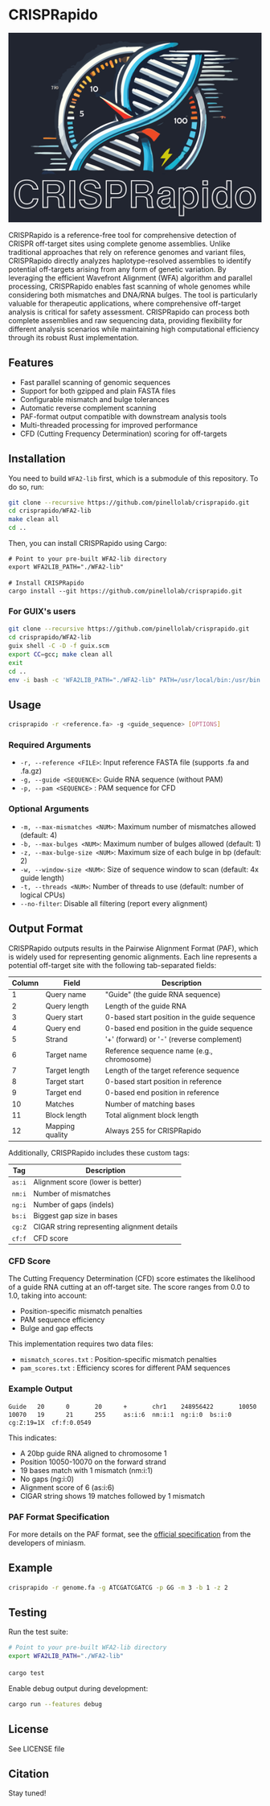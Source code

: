 # CRISPRapido

![CRISPRapido Logo](crisprapido.png)


CRISPRapido is a reference-free tool for comprehensive detection of CRISPR off-target sites using complete genome assemblies. Unlike traditional approaches that rely on reference genomes and variant files, CRISPRapido directly analyzes haplotype-resolved assemblies to identify potential off-targets arising from any form of genetic variation. By leveraging the efficient Wavefront Alignment (WFA) algorithm and parallel processing, CRISPRapido enables fast scanning of whole genomes while considering both mismatches and DNA/RNA bulges. The tool is particularly valuable for therapeutic applications, where comprehensive off-target analysis is critical for safety assessment. CRISPRapido can process both complete assemblies and raw sequencing data, providing flexibility for different analysis scenarios while maintaining high computational efficiency through its robust Rust implementation.

## Features

- Fast parallel scanning of genomic sequences
- Support for both gzipped and plain FASTA files
- Configurable mismatch and bulge tolerances
- Automatic reverse complement scanning
- PAF-format output compatible with downstream analysis tools
- Multi-threaded processing for improved performance
- CFD (Cutting Frequency Determination) scoring for off-targets
## Installation

You need to build `WFA2-lib` first, which is a submodule of this repository. To do so, run:

```bash
git clone --recursive https://github.com/pinellolab/crisprapido.git
cd crisprapido/WFA2-lib
make clean all
cd ..
```

Then, you can install CRISPRapido using Cargo:

```shell
# Point to your pre-built WFA2-lib directory
export WFA2LIB_PATH="./WFA2-lib"

# Install CRISPRapido
cargo install --git https://github.com/pinellolab/crisprapido.git
```

### For GUIX's users

```bash
git clone --recursive https://github.com/pinellolab/crisprapido.git
cd crisprapido/WFA2-lib
guix shell -C -D -f guix.scm
export CC=gcc; make clean all
exit
cd ..
env -i bash -c 'WFA2LIB_PATH="./WFA2-lib" PATH=/usr/local/bin:/usr/bin:/bin ~/.cargo/bin/cargo install --path .'
```

## Usage

```bash
crisprapido -r <reference.fa> -g <guide_sequence> [OPTIONS]
```

### Required Arguments

- `-r, --reference <FILE>`: Input reference FASTA file (supports .fa and .fa.gz)
- `-g, --guide <SEQUENCE>`: Guide RNA sequence (without PAM)
- `-p, --pam <SEQUENCE>` : PAM sequence for CFD
### Optional Arguments

- `-m, --max-mismatches <NUM>`: Maximum number of mismatches allowed (default: 4)
- `-b, --max-bulges <NUM>`: Maximum number of bulges allowed (default: 1)
- `-z, --max-bulge-size <NUM>`: Maximum size of each bulge in bp (default: 2)
- `-w, --window-size <NUM>`: Size of sequence window to scan (default: 4x guide length)
- `-t, --threads <NUM>`: Number of threads to use (default: number of logical CPUs)
- `--no-filter`: Disable all filtering (report every alignment)

## Output Format

CRISPRapido outputs results in the Pairwise Alignment Format (PAF), which is widely used for representing genomic alignments. Each line represents a potential off-target site with the following tab-separated fields:

| Column | Field | Description |
|--------|-------|-------------|
| 1 | Query name | "Guide" (the guide RNA sequence) |
| 2 | Query length | Length of the guide RNA |
| 3 | Query start | 0-based start position in the guide sequence |
| 4 | Query end | 0-based end position in the guide sequence |
| 5 | Strand | '+' (forward) or '-' (reverse complement) |
| 6 | Target name | Reference sequence name (e.g., chromosome) |
| 7 | Target length | Length of the target reference sequence |
| 8 | Target start | 0-based start position in reference |
| 9 | Target end | 0-based end position in reference |
| 10 | Matches | Number of matching bases |
| 11 | Block length | Total alignment block length |
| 12 | Mapping quality | Always 255 for CRISPRapido |

Additionally, CRISPRapido includes these custom tags:

| Tag | Description |
|-----|-------------|
| `as:i` | Alignment score (lower is better) |
| `nm:i` | Number of mismatches |
| `ng:i` | Number of gaps (indels) |
| `bs:i` | Biggest gap size in bases |
| `cg:Z` | CIGAR string representing alignment details |
| `cf:f` | CFD score


### CFD Score

The Cutting Frequency Determination (CFD) score estimates the likelihood of a guide RNA cutting at an off-target site.
The score ranges from 0.0 to 1.0,  taking into account:

- Position-specific mismatch penalties
- PAM sequence efficiency
- Bulge and gap effects

This implementation requires two data files:

- `mismatch_scores.txt` : Position-specific mismatch penalties
- `pam_scores.txt` : Efficiency scores for different PAM sequences
### Example Output

```
Guide   20      0       20      +       chr1    248956422       10050   10070   19      21      255     as:i:6  nm:i:1  ng:i:0  bs:i:0  cg:Z:19=1X  cf:f:0.0549
```

This indicates:
- A 20bp guide RNA aligned to chromosome 1
- Position 10050-10070 on the forward strand
- 19 bases match with 1 mismatch (nm:i:1)
- No gaps (ng:i:0)
- Alignment score of 6 (as:i:6)
- CIGAR string shows 19 matches followed by 1 mismatch

### PAF Format Specification

For more details on the PAF format, see the [official specification](https://github.com/lh3/miniasm/blob/master/PAF.md) from the developers of miniasm.

## Example

```bash
crisprapido -r genome.fa -g ATCGATCGATCG -p GG -m 3 -b 1 -z 2
```

## Testing

Run the test suite:

```bash
# Point to your pre-built WFA2-lib directory
export WFA2LIB_PATH="./WFA2-lib"

cargo test
```

Enable debug output during development:

```bash
cargo run --features debug
```

## License

See LICENSE file

## Citation

Stay tuned!

